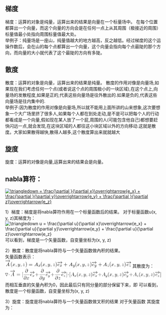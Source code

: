 ## 梯度
梯度：运算的对象是纯量，运算出来的结果是向量在一个标量场中。
  在每个位置都算出一个向量，而这个向量的方向会是在任何一点上从其周围（极接近的周围）标量值最小处指向周围标量值最大处。  
  举例子：纯量场是一座山，纯量值越大的地方越高，反之越低。经过梯度的这个运操作数后，会在山的每个点都算出一个向量，这个向量会指向每个点最陡的那个方向，而向量的大小就代表了这个最陡的方向有多陡。  
  
## 散度
散度：运算的对象是向量，运算出来的结果是纯量。
    散度的作用对像是向量场,如果现在我们考虑任何一个点(或者说这个点的周围极小的一块区域),在这个点上,向量场的发散程度,如果是正的,代表这些向量场是往外散出的.如果是负的,代表这些向量场是往内集中的.  
    举例子:因为散度的作用对像是向量场,所以就不能用上面所讲的山来想象,这次要想象一个大广场里挤了很多人,如果每个人都在到处走动,是不是可以把每个人的行动都看成是一个向量,假如现在某人放了一个屁,周围的人(可能包含他自己)都想要赶快闪远一点,就会发现,在这块区域的人都往这小块区域以外的方向移动.这就是散度。大家如果散得越快,散得人越多,这个散度算出来就就越大

## 旋度
旋度：运算的对像是向量,运算出来的结果会是向量。  

## nabla算符：
<a href="https://www.codecogs.com/eqnedit.php?latex=\inline&space;\triangledown&space;=&space;\frac{\partial&space;}{\partial&space;x}\overrightarrow{e_x}&space;&plus;&space;\frac{\partial&space;}{\partial&space;y}\overrightarrow{e_y}&space;&plus;&space;\frac{\partial&space;}{\partial&space;z}\overrightarrow{e_z}" target="_blank"><img src="https://latex.codecogs.com/gif.latex?\inline&space;\triangledown&space;=&space;\frac{\partial&space;}{\partial&space;x}\overrightarrow{e_x}&space;&plus;&space;\frac{\partial&space;}{\partial&space;y}\overrightarrow{e_y}&space;&plus;&space;\frac{\partial&space;}{\partial&space;z}\overrightarrow{e_z}" title="\triangledown = \frac{\partial }{\partial x}\overrightarrow{e_x} + \frac{\partial }{\partial y}\overrightarrow{e_y} + \frac{\partial }{\partial z}\overrightarrow{e_z}" /></a>

1）梯度：梯度是将nabla算符作用在一个标量函数后的结果。
对于标量函数u(x, y, z)其梯度为：
<img src="https://latex.codecogs.com/gif.latex?\inline&space;\triangledown&space;u&space;=&space;\frac{\partial&space;u}{\partial&space;x}\overrightarrow{e_x}&space;&plus;&space;\frac{\partial&space;u}{\partial&space;y}\overrightarrow{e_y}&space;&plus;&space;\frac{\partial&space;u}{\partial&space;z}\overrightarrow{e_z}" title="\triangledown u = \frac{\partial u}{\partial x}\overrightarrow{e_x} + \frac{\partial u}{\partial y}\overrightarrow{e_y} + \frac{\partial u}{\partial z}\overrightarrow{e_z}" />
可以看到，梯度是一个矢量函数，自变量坐标为(x, y, z)

2）散度：散度是将nabla算符与一个矢量函数做內积的结果。  
矢量函数表示：![](https://raw.githubusercontent.com/AntonyChan818/MathOfProgrammer_Book/master/Res/img_1.png)
其散度为：![](https://raw.githubusercontent.com/AntonyChan818/MathOfProgrammer_Book/master/Res/img_2.png)
而相互垂直的矢量內积为0，因此最后只有同分量的部分保留下来，即
可以看到，散度是一个标量函数，自变量坐标为(x, y, z)

3）旋度：旋度是将nabla算符与一个矢量函数做叉积的结果
对于矢量函数
其旋度为：
